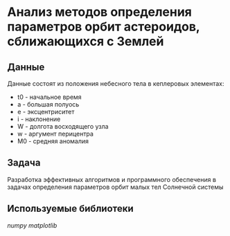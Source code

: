 # Анализ методов определения параметров орбит астероидов, сближающихся с Землей


## Данные

Данные состоят из положения небесного тела в кеплеровых элементах:
- t0 - начальное время
- a - большая полуось
- e - эксцентриситет
- i - наклонение
- W - долгота восходящего узла
- w - аргумент перицентра
- M0 - средняя аномалия


## Задача

Разработка эффективных алгоритмов и программного обеспечения в задачах определения параметров орбит малых тел Солнечной системы

## Используемые библиотеки
*numpy* *matplotlib*
